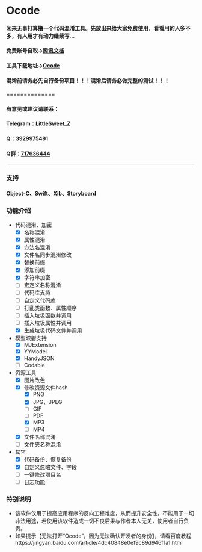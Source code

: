 # Ocode

#### 闲来无事打算撸一个代码混淆工具。先放出来给大家免费使用，看看用的人多不多，有人用才有动力继续写...

#### 免费账号自取->[腾讯文档](https://docs.qq.com/sheet/DSGNBVVVRZ1BkZFlw?tab=BB08J2)

#### 工具下载地址->[Ocode](https://github.com/LittleSweet-Z/Ocode/releases)

#### 混淆前请务必先自行备份项目！！！混淆后请务必做完整的测试！！！

==============

#### 有意见或建议请联系：

#### Telegram：[LittleSweet_Z](https://t.me/LittleSweet_Z)
#### Q：3929975491
#### Q群：[717636444](http://qm.qq.com/cgi-bin/qm/qr?_wv=1027&k=ixLD4_PGmAcvx1rEW0TIyA6PHu-rrpXO&authKey=cn8bECa5JMeIJQNQeSywoDQPkQzkHa38wI3eoELmkBf%2FJaYri6EBjVYAiGiszhSd&noverify=0&group_code=717636444)

---

### 支持
#### Object-C、Swift、Xib、Storyboard

### 功能介绍
- 代码混淆、加密
  - [x] 名称混淆
  - [x] 属性混淆
  - [x] 方法名混淆
  - [x] 文件名同步混淆修改
  - [x] 替换前缀
  - [x] 添加前缀
  - [x] 字符串加密
  - [ ] 宏定义名称混淆
  - [ ] 代码库支持
  - [ ] 自定义代码库
  - [ ] 打乱类函数、属性顺序
  - [ ] 插入垃圾函数并调用
  - [ ] 插入垃圾属性并调用
  - [x] 生成垃圾代码文件并调用

- 模型映射支持
  - [x] MJExtension
  - [x] YYModel
  - [x] HandyJSON
  - [ ] Codable

- 资源工具
  - [x] 图片改色
  - [x] 修改资源文件hash
    - [x] PNG
    - [x] JPG、JPEG
    - [ ] GIF
    - [ ] PDF
    - [x] MP3
    - [ ] MP4
  - [x] 文件名称混淆
  - [ ] 文件夹名称混淆

- 其它
  - [x] 代码备份、恢复备份
  - [x] 自定义忽略文件、字段
  - [ ] 一键修改项目名
  - [ ] 日志功能

### 特别说明
- 该软件仅用于提高应用程序的反向工程难度，从而提升安全性。不能用于一切非法用途，若使用该软件造成一切不良后果与作者本人无关，使用者自行负责。
- 如果提示【无法打开“Ocode”，因为无法确认开发者的身份】，请看百度教程https://jingyan.baidu.com/article/4dc40848e0ef9c89d946f1a1.html
